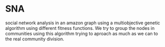 # SNA

social network analysis in an amazon graph using a multiobjective genetic algorithm using different fitness functions. We try to group the nodes in communities using this algorithm trying to aproach as much as we can to the real community division.
